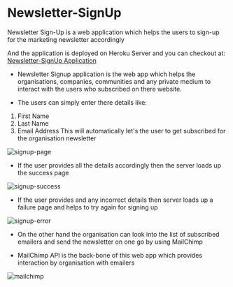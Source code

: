 # Newsletter-SignUp

Newsletter Sign-Up is a web application which helps the users to sign-up for the marketing newsletter accordingly

And the application is deployed on Heroku Server and you can checkout at: 
[Newsletter-SignUp Application](https://hidden-mesa-05414.herokuapp.com/)

* Newsletter Signup application is the web app which helps the organisations, companies, communities and any private medium to interact with the users who subscribed on there website.

* The users can simply enter there details like:
1. First Name
2. Last Name
3. Email Address
This will automatically let's the user to get subscribed for the organisation newsletter 

![signup-page](https://user-images.githubusercontent.com/73477921/164218085-1ff3b771-0f50-49e5-a147-4c553534f273.png)

* If the user provides all the details accordingly then the server loads up the success page

![signup-success](https://user-images.githubusercontent.com/73477921/164218134-75c0b786-e172-45f7-9c9f-dfa69ab48b97.png)

* If the user provides and any incorrect details then server loads up a failure page and helps to try again for signing up

![signup-error](https://user-images.githubusercontent.com/73477921/164218201-5fb59122-a7f5-4988-a3b8-5dfbee0d7126.png)

* On the other hand the organisation can look into the list of subscribed emailers and send the newsletter on one go by using MailChimp 

* MailChimp API is the back-bone of this web app which provides interaction by organisation with emailers

![mailchimp](https://user-images.githubusercontent.com/73477921/164219116-5c9429a7-1ec3-4a97-b485-a3d48b555ce6.png)

